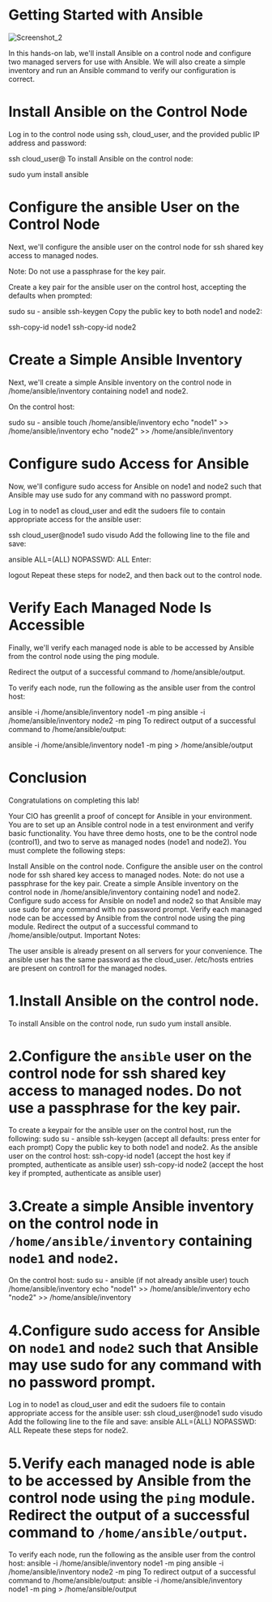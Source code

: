 # Getting Started with Ansible

![Screenshot_2](https://user-images.githubusercontent.com/106797604/196339635-21b18d1a-aa2a-4097-b3fd-f7a0e896c74c.png)

In this hands-on lab, we'll install Ansible on a control node and configure two managed servers for use with Ansible. We will also create a simple inventory and run an Ansible command to verify our configuration is correct.

# Install Ansible on the Control Node
Log in to the control node using ssh, cloud_user, and the provided public IP address and password:

ssh cloud_user@<PUBLIC IP>
To install Ansible on the control node:

sudo yum install ansible

# Configure the ansible User on the Control Node
Next, we'll configure the ansible user on the control node for ssh shared key access to managed nodes.

Note: Do not use a passphrase for the key pair.

Create a key pair for the ansible user on the control host, accepting the defaults when prompted:

sudo su - ansible
ssh-keygen
Copy the public key to both node1 and node2:

ssh-copy-id node1
ssh-copy-id node2

# Create a Simple Ansible Inventory
Next, we'll create a simple Ansible inventory on the control node in /home/ansible/inventory containing node1 and node2.

On the control host:

sudo su - ansible
touch /home/ansible/inventory
echo "node1" >> /home/ansible/inventory
echo "node2" >> /home/ansible/inventory

# Configure sudo Access for Ansible
Now, we'll configure sudo access for Ansible on node1 and node2 such that Ansible may use sudo for any command with no password prompt.

Log in to node1 as cloud_user and edit the sudoers file to contain appropriate access for the ansible user:

ssh cloud_user@node1
sudo visudo
Add the following line to the file and save:

ansible    ALL=(ALL)       NOPASSWD: ALL
Enter:

logout
Repeat these steps for node2, and then back out to the control node.

# Verify Each Managed Node Is Accessible
Finally, we'll verify each managed node is able to be accessed by Ansible from the control node using the ping module.

Redirect the output of a successful command to /home/ansible/output.

To verify each node, run the following as the ansible user from the control host:

ansible -i /home/ansible/inventory node1 -m ping
ansible -i /home/ansible/inventory node2 -m ping
To redirect output of a successful command to /home/ansible/output:

ansible -i /home/ansible/inventory node1 -m ping > /home/ansible/output

# Conclusion
Congratulations on completing this lab!



Your CIO has greenlit a proof of concept for Ansible in your environment. You are to set up an Ansible control node in a test environment and verify basic functionality. You have three demo hosts, one to be the control node (control1), and two to serve as managed nodes (node1 and node2). You must complete the following steps:

Install Ansible on the control node.
Configure the ansible user on the control node for ssh shared key access to managed nodes.
Note: do not use a passphrase for the key pair.
Create a simple Ansible inventory on the control node in /home/ansible/inventory containing node1 and node2.
Configure sudo access for Ansible on node1 and node2 so that Ansible may use sudo for any command with no password prompt.
Verify each managed node can be accessed by Ansible from the control node using the ping module. Redirect the output of a successful command to /home/ansible/output.
Important Notes:

The user ansible is already present on all servers for your convenience.
The ansible user has the same password as the cloud_user.
/etc/hosts entries are present on control1 for the managed nodes.


# 1.Install Ansible on the control node.

To install Ansible on the control node, run sudo yum install ansible.

# 2.Configure the `ansible` user on the control node for ssh shared key access to managed nodes. Do not use a passphrase for the key pair.

To create a keypair for the ansible user on the control host, run the following:
sudo su - ansible
ssh-keygen (accept all defaults: press enter for each prompt)
Copy the public key to both node1 and node2.
As the ansible user on the control host:
ssh-copy-id node1 (accept the host key if prompted, authenticate as ansible user)
ssh-copy-id node2 (accept the host key if prompted, authenticate as ansible user)

# 3.Create a simple Ansible inventory on the control node in `/home/ansible/inventory` containing `node1` and `node2`.

On the control host:
sudo su - ansible (if not already ansible user)
touch /home/ansible/inventory
echo "node1" >> /home/ansible/inventory
echo "node2" >> /home/ansible/inventory

# 4.Configure sudo access for Ansible on `node1` and `node2` such that Ansible may use sudo for any command with no password prompt.

Log in to node1 as cloud_user and edit the sudoers file to contain appropriate access for the ansible user:
ssh cloud_user@node1
sudo visudo
Add the following line to the file and save:
ansible    ALL=(ALL)       NOPASSWD: ALL
Repeate these steps for node2.

# 5.Verify each managed node is able to be accessed by Ansible from the control node using the `ping` module. Redirect the output of a successful command to `/home/ansible/output`.

To verify each node, run the following as the ansible user from the control host:
ansible -i /home/ansible/inventory node1 -m ping
ansible -i /home/ansible/inventory node2 -m ping
To redirect output of a successful command to /home/ansible/output:
ansible -i /home/ansible/inventory node1 -m ping > /home/ansible/output


